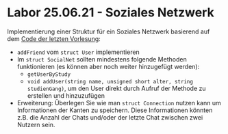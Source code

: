 # Labor 25.06.21 -  Soziales Netzwerk

Implementierung einer Struktur für ein Soziales Netzwerk basierend auf dem [Code der letzten Vorlesung](https://github.com/TEL20A/Informatik-2/blob/main/Vorlesungsmaterial/21-06-21/socialNet.cpp):
- `addFriend` vom `struct User` implementieren
- Im `struct SocialNet` sollten mindestens folgende Methoden funktionieren (es können aber noch weiter hinzugefügt werden):
  - `getUserByStudy`
  - `void addUser(string name, unsigned short alter, string studienGang)`, um den User direkt durch Aufruf der Methode zu erstellen und hinzuzufügen
- Erweiterung: Überlegen Sie wie man `struct Connection` nutzen kann um Informationen der Kanten zu speichern. Diese Informationen könnten z.B. die Anzahl der Chats und/oder der letzte Chat zwischen zwei Nutzern sein.